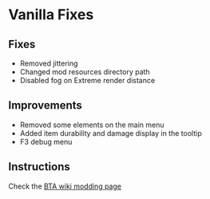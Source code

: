 # Vanilla Fixes

## Fixes

* Removed jittering
* Changed mod resources directory path
* Disabled fog on Extreme render distance

## Improvements

* Removed some elements on the main menu
* Added item durability and damage display in the tooltip
* F3 debug menu

## Instructions

Check the [BTA wiki modding page](https://bta.miraheze.org/wiki/Modding)
